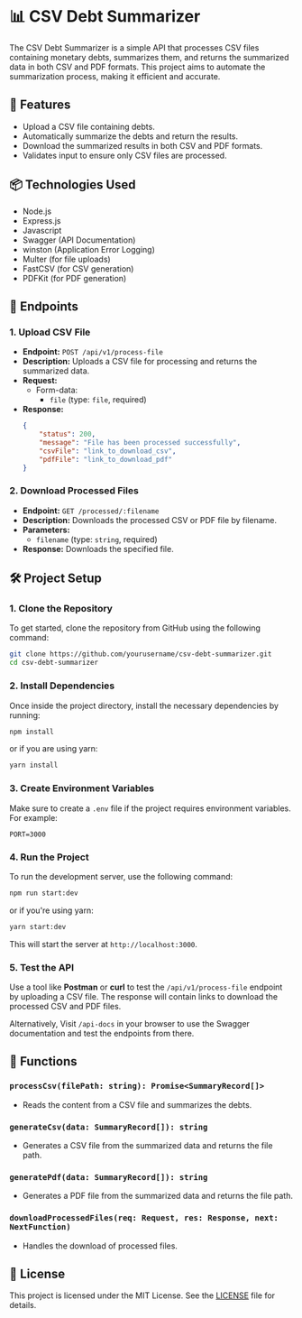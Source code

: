 # 📊 CSV Debt Summarizer

The CSV Debt Summarizer is a simple API that processes CSV files containing monetary debts, summarizes them, and returns the summarized data in both CSV and PDF formats. This project aims to automate the summarization process, making it efficient and accurate.

## 🚀 Features

- Upload a CSV file containing debts.
- Automatically summarize the debts and return the results.
- Download the summarized results in both CSV and PDF formats.
- Validates input to ensure only CSV files are processed.

## 📦 Technologies Used

- Node.js
- Express.js
- Javascript
- Swagger (API Documentation)
- winston (Application Error Logging)
- Multer (for file uploads)
- FastCSV (for CSV generation)
- PDFKit (for PDF generation)

## 📄 Endpoints

### 1. **Upload CSV File**

- **Endpoint:** `POST /api/v1/process-file`
- **Description:** Uploads a CSV file for processing and returns the summarized data.
- **Request:**
  - Form-data: 
    - `file` (type: `file`, required)
- **Response:**
  ```json
  {
      "status": 200,
      "message": "File has been processed successfully",
      "csvFile": "link_to_download_csv",
      "pdfFile": "link_to_download_pdf"
  }
  ```

### 2. **Download Processed Files**

- **Endpoint:** `GET /processed/:filename`
- **Description:** Downloads the processed CSV or PDF file by filename.
- **Parameters:**
  - `filename` (type: `string`, required)
- **Response:** Downloads the specified file.

## 🛠️ Project Setup

### 1. **Clone the Repository**
To get started, clone the repository from GitHub using the following command:
```bash
git clone https://github.com/yourusername/csv-debt-summarizer.git
cd csv-debt-summarizer
```

### 2. **Install Dependencies**
Once inside the project directory, install the necessary dependencies by running:
```bash
npm install
```
or if you are using yarn:
```bash
yarn install
```

### 3. **Create Environment Variables**
Make sure to create a `.env` file if the project requires environment variables. For example:
```
PORT=3000
```

### 4. **Run the Project**
To run the development server, use the following command:
```bash
npm run start:dev
```
or if you're using yarn:
```bash
yarn start:dev
```

This will start the server at `http://localhost:3000`.

### 5. **Test the API**
Use a tool like **Postman** or **curl** to test the `/api/v1/process-file` endpoint by uploading a CSV file. The response will contain links to download the processed CSV and PDF files.

Alternatively, Visit `/api-docs` in your browser to use the Swagger documentation and test the endpoints from there.

## 📝 Functions

### `processCsv(filePath: string): Promise<SummaryRecord[]>`
- Reads the content from a CSV file and summarizes the debts.

### `generateCsv(data: SummaryRecord[]): string`
- Generates a CSV file from the summarized data and returns the file path.

### `generatePdf(data: SummaryRecord[]): string`
- Generates a PDF file from the summarized data and returns the file path.

### `downloadProcessedFiles(req: Request, res: Response, next: NextFunction)`
- Handles the download of processed files.

## 📜 License

This project is licensed under the MIT License. See the [LICENSE](LICENSE) file for details.
